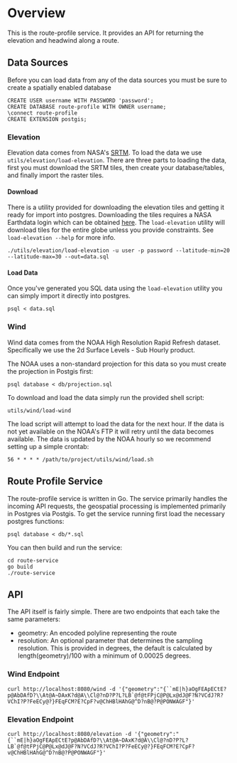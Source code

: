 # Overview

This is the route-profile service. It provides an API for returning the elevation and headwind along a route.

## Data Sources

Before you can load data from any of the data sources you must be sure to create a spatially enabled database

```
CREATE USER username WITH PASSWORD 'password';
CREATE DATABASE route-profile WITH OWNER username;
\connect route-profile
CREATE EXTENSION postgis;
```

### Elevation

Elevation data comes from NASA's [SRTM](http://www2.jpl.nasa.gov/srtm/). To load the data we use `utils/elevation/load-elevation`. There are three parts to loading the data, first you must download the SRTM tiles, then create your database/tables, and finally import the raster tiles.

#### Download

There is a utility provided for downloading the elevation tiles and getting it ready for import into postgres. Downloading the tiles requires a NASA Earthdata login which can be obtained [here](https://urs.earthdata.nasa.gov/). The `load-elevation` utility will download tiles for the entire globe unless you provide constraints. See `load-elevation --help` for more info.

```
./utils/elevation/load-elevation -u user -p password --latitude-min=20 --latitude-max=30 --out=data.sql
```

#### Load Data

Once you've generated you SQL data using the `load-elevation` utility you can simply import it directly into postgres.

`psql < data.sql`

### Wind

Wind data comes from the NOAA High Resolution Rapid Refresh dataset. Specifically we use the 2d Surface Levels - Sub Hourly product.

The NOAA uses a non-standard projection for this data so you must create the projection in Postgis first:

`psql database < db/projection.sql`

To download and load the data simply run the provided shell script:

`utils/wind/load-wind`

The load script will attempt to load the data for the next hour. If the data is not yet available on the NOAA's FTP it will retry until the data becomes available. The data is updated by the NOAA hourly so we recommend setting up a simple crontab:

`56 * * * * /path/to/project/utils/wind/load.sh`

## Route Profile Service

The route-profile service is written in Go. The service primarily handles the incoming API requests, the geospatial processing is implemented primarily in Postgres via Postgis. To get the service running first load the necessary postgres functions:

`psql database < db/*.sql`

You can then build and run the service:

```
cd route-service
go build
./route-service
```

## API

The API itself is fairly simple. There are two endpoints that each take the same parameters:

* geometry: An encoded polyline representing the route
* resolution: An optional parameter that determines the sampling resolution. This is provided in degrees, the default is calculated by length(geometry)/100 with a minimum of 0.00025 degrees.

### Wind Endpoint

```curl http://localhost:8080/wind -d '{"geometry":"{``mE|h}aOgFEApECtE?p@AbDAfD?\\At@A~DAxK?d@A\\Cl@?nD?P?L?LB`@f@tFPjC@P@Lx@dJ@F?N?VCdJ?R?VChI?P?FeECy@?}FEqFCM?E?CpF?v@ChHBlHAhG@^D?nB@?P@PONWAGF"}'```

### Elevation Endpoint

```curl http://localhost:8080/elevation -d '{"geometry":"{``mE|h}aOgFEApECtE?p@AbDAfD?\\At@A~DAxK?d@A\\Cl@?nD?P?L?LB`@f@tFPjC@P@Lx@dJ@F?N?VCdJ?R?VChI?P?FeECy@?}FEqFCM?E?CpF?v@ChHBlHAhG@^D?nB@?P@PONWAGF"}'```
